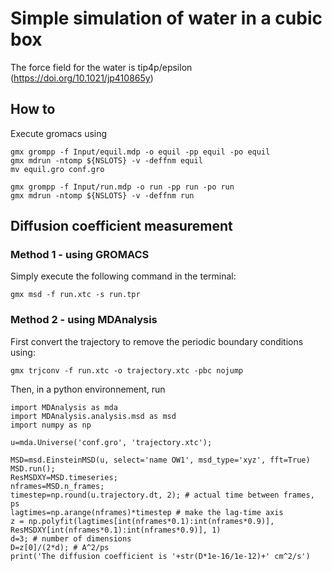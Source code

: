 # Simple simulation of water in a cubic box

The force field for the water is tip4p/epsilon
(https://doi.org/10.1021/jp410865y)

## How to

Execute gromacs using  

```
gmx grompp -f Input/equil.mdp -o equil -pp equil -po equil
gmx mdrun -ntomp ${NSLOTS} -v -deffnm equil
mv equil.gro conf.gro

gmx grompp -f Input/run.mdp -o run -pp run -po run
gmx mdrun -ntomp ${NSLOTS} -v -deffnm run
```

## Diffusion coefficient measurement

### Method 1 - using GROMACS

Simply execute the following command in the terminal:
```
gmx msd -f run.xtc -s run.tpr
```

### Method 2 - using MDAnalysis

First convert the trajectory to remove the periodic boundary conditions using:
```
gmx trjconv -f run.xtc -o trajectory.xtc -pbc nojump
```

Then, in a python environnement, run

```
import MDAnalysis as mda
import MDAnalysis.analysis.msd as msd
import numpy as np

u=mda.Universe('conf.gro', 'trajectory.xtc');

MSD=msd.EinsteinMSD(u, select='name OW1', msd_type='xyz', fft=True)
MSD.run();
ResMSDXY=MSD.timeseries;
nframes=MSD.n_frames;
timestep=np.round(u.trajectory.dt, 2); # actual time between frames, ps
lagtimes=np.arange(nframes)*timestep # make the lag-time axis
z = np.polyfit(lagtimes[int(nframes*0.1):int(nframes*0.9)], ResMSDXY[int(nframes*0.1):int(nframes*0.9)], 1)
d=3; # number of dimensions
D=z[0]/(2*d); # A^2/ps
print('The diffusion coefficient is '+str(D*1e-16/1e-12)+' cm^2/s')
```
